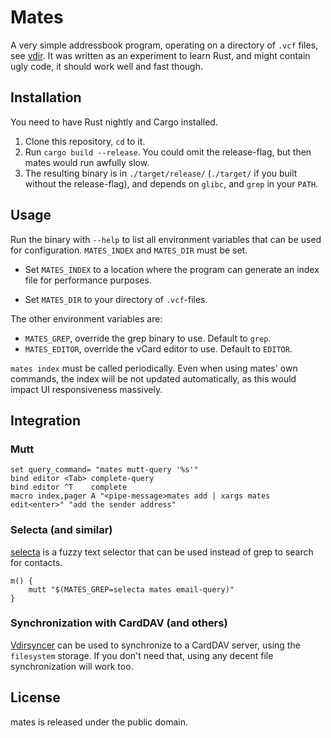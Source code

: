 # Mates

A very simple addressbook program, operating on a directory of ``.vcf`` files,
see [vdir](http://vdirsyncer.readthedocs.org/en/stable/vdir.html). It was
written as an experiment to learn Rust, and might contain ugly code, it should
work well and fast though.

## Installation

You need to have Rust nightly and Cargo installed.

1. Clone this repository, `cd` to it.
2. Run `cargo build --release`. You could omit the release-flag, but then mates
   would run awfully slow.
3. The resulting binary is in `./target/release/` (`./target/` if you built
   without the release-flag), and depends on `glibc`, and `grep` in your
   `PATH`.


## Usage

Run the binary with ``--help`` to list all environment variables that can be
used for configuration. ``MATES_INDEX`` and ``MATES_DIR`` must be set.

- Set ``MATES_INDEX`` to a location where the program can generate an index
  file for performance purposes.

- Set ``MATES_DIR`` to your directory of ``.vcf``-files.

The other environment variables are:

- ``MATES_GREP``, override the grep binary to use. Default to ``grep``.
- ``MATES_EDITOR``, override the vCard editor to use. Default to ``EDITOR``.

``mates index`` must be called periodically. Even when using mates' own
commands, the index will be not updated automatically, as this would impact UI
responsiveness massively.


## Integration

### Mutt

    set query_command= "mates mutt-query '%s'"
    bind editor <Tab> complete-query
    bind editor ^T    complete
    macro index,pager A "<pipe-message>mates add | xargs mates edit<enter>" "add the sender address"

### Selecta (and similar)

[selecta](https://github.com/garybernhardt/selecta) is a fuzzy text selector
that can be used instead of grep to search for contacts.

    m() {
        mutt "$(MATES_GREP=selecta mates email-query)"
    }

### Synchronization with CardDAV (and others)

[Vdirsyncer](http://vdirsyncer.readthedocs.org/) can be used to synchronize to
a CardDAV server, using the `filesystem` storage. If you don't need that, using
any decent file synchronization will work too.

## License

mates is released under the public domain.
